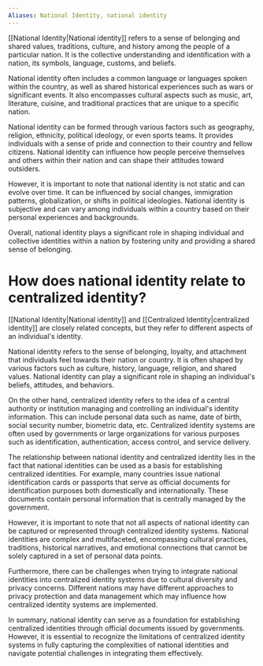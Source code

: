 ```yaml
---
Aliases: National Identity, national identity
---
```


[[National Identity|National identity]] refers to a sense of belonging and shared values, traditions, culture, and history among the people of a particular nation. It is the collective understanding and identification with a nation, its symbols, language, customs, and beliefs.

National identity often includes a common language or languages spoken within the country, as well as shared historical experiences such as wars or significant events. It also encompasses cultural aspects such as music, art, literature, cuisine, and traditional practices that are unique to a specific nation.

National identity can be formed through various factors such as geography, religion, ethnicity, political ideology, or even sports teams. It provides individuals with a sense of pride and connection to their country and fellow citizens. National identity can influence how people perceive themselves and others within their nation and can shape their attitudes toward outsiders.

However, it is important to note that national identity is not static and can evolve over time. It can be influenced by social changes, immigration patterns, globalization, or shifts in political ideologies. National identity is subjective and can vary among individuals within a country based on their personal experiences and backgrounds.

Overall, national identity plays a significant role in shaping individual and collective identities within a nation by fostering unity and providing a shared sense of belonging.

# How does national identity relate to centralized identity?

[[National Identity|National identity]] and [[Centralized Identity|centralized identity]] are closely related concepts, but they refer to different aspects of an individual's identity.

National identity refers to the sense of belonging, loyalty, and attachment that individuals feel towards their nation or country. It is often shaped by various factors such as culture, history, language, religion, and shared values. National identity can play a significant role in shaping an individual's beliefs, attitudes, and behaviors.

On the other hand, centralized identity refers to the idea of a central authority or institution managing and controlling an individual's identity information. This can include personal data such as name, date of birth, social security number, biometric data, etc. Centralized identity systems are often used by governments or large organizations for various purposes such as identification, authentication, access control, and service delivery.

The relationship between national identity and centralized identity lies in the fact that national identities can be used as a basis for establishing centralized identities. For example, many countries issue national identification cards or passports that serve as official documents for identification purposes both domestically and internationally. These documents contain personal information that is centrally managed by the government.

However, it is important to note that not all aspects of national identity can be captured or represented through centralized identity systems. National identities are complex and multifaceted, encompassing cultural practices, traditions, historical narratives, and emotional connections that cannot be solely captured in a set of personal data points.

Furthermore, there can be challenges when trying to integrate national identities into centralized identity systems due to cultural diversity and privacy concerns. Different nations may have different approaches to privacy protection and data management which may influence how centralized identity systems are implemented.

In summary, national identity can serve as a foundation for establishing centralized identities through official documents issued by governments. However, it is essential to recognize the limitations of centralized identity systems in fully capturing the complexities of national identities and navigate potential challenges in integrating them effectively.